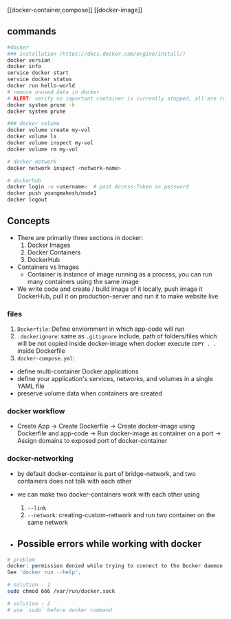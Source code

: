 [[docker-container,compose]]
[[docker-image]]
## commands
```bash
#docker
### installation (https://docs.docker.com/engine/install/)
docker version
docker info
service docker start
service docker status
docker run hello-world
# remove unused data in docker
# ALERT: verify no important container is currently stopped, all are running
docker system prune -h
docker system prune

### docker volume
docker volume create my-vol
docker volume ls
docker volume inspect my-vol
docker volume rm my-vol

# docker-network
docker network inspect <network-name>

# dockerhub
docker login -u <username>  # past Access-Token as password
docker push youngmahesh/node1
docker logout
```

## Concepts
- There are primarily three sections in docker:
	1. Docker Images
	2. Docker Containers
	3. DockerHub
- Containers vs Images
	- Container is instance of image running as a process, you can run many containers using the same image
- We write code and create / build image of it locally, push image it DockerHub, pull it on production-server and run it to make website live
### files
1. `Dockerfile`: Define enviornment in which app-code will run
2. `.dockerignore`: same as `.gitignore` include, path of folders/files which will be not copied inside docker-image when docker execute `COPY . .` inside Dockerfile
3. `docker-compose.yml`:
- define multi-container Docker applications
- define your application's services, networks, and volumes in a single YAML file
- preserve volume data when containers are created
### docker workflow
- Create App -> Create Dockerfile -> Create docker-image using Dockerfile and app-code -> Run docker-image as container on a port -> Assign domains to exposed port of docker-container
### docker-networking
- by default docker-container is part of bridge-network, and two containers does not talk with each other
- we can make two docker-containers work with each other using
	1. `--link`
	2. `--network`: creating-custom-network and run two container on the same network
	
- ## Possible errors while working with docker
```bash
# problem
docker: permission denied while trying to connect to the Docker daemon socket at unix:///var/run/docker.sock: Post "http://%2Fvar%2Frun%2Fdocker.sock/v1.24/containers/create": dial unix /var/run/docker.sock: connect: permission denied.
See 'docker run --help'.

# solution - 1
sudo chmod 666 /var/run/docker.sock

# solution - 2
# use `sudo` before docker command
```